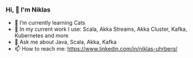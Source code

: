 ### Hi, 👋 I'm Niklas

<!--
**niklasuhrberg/niklasuhrberg** is a ✨ _special_ ✨ repository because its `README.md` (this file) appears on your GitHub profile.

Here are some ideas to get you started:

- 🔭 I’m currently working on ...
- 🌱 I’m currently learning Cats
- 👯 I’m looking to collaborate on ...
- 🤔 I’m looking for help with ...
- 💬 Ask me about Java, Scala, Akka, Kafka
- 📫 How to reach me: https://www.linkedin.com/in/niklas-uhrberg/
- ⚡ Fun fact: ...
-->

- 🌱 I’m currently learning Cats
- 🔭 In my current work I use: Scala, Akka Streams, Akka Cluster, Kafka, Kubernetes and more
- 💬 Ask me about Java, Scala, Akka, Kafka
- 📫 How to reach me: https://www.linkedin.com/in/niklas-uhrberg/

